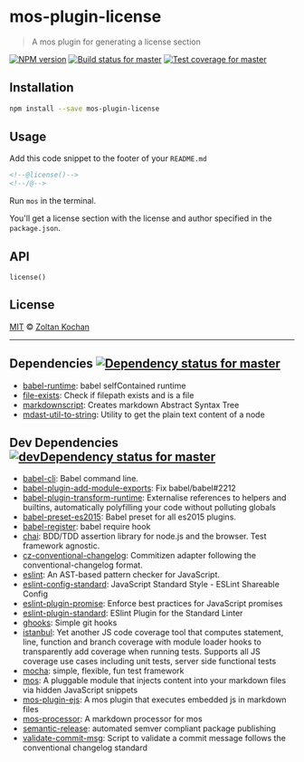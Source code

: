 <!--@'# ' + pkg.name-->
# mos-plugin-license
<!--/@-->

<!--@'> ' + pkg.description-->
> A mos plugin for generating a license section
<!--/@-->

<!--@shields.flatSquare('npm', 'travis', 'coveralls')-->
[![NPM version](https://img.shields.io/npm/v/mos-plugin-license.svg?style=flat-square)](https://www.npmjs.com/package/mos-plugin-license) [![Build status for master](https://img.shields.io/travis/mosjs/mos-plugin-license/master.svg?style=flat-square)](https://travis-ci.org/mosjs/mos-plugin-license) [![Test coverage for master](https://img.shields.io/coveralls/mosjs/mos-plugin-license/master.svg?style=flat-square)](https://coveralls.io/r/mosjs/mos-plugin-license?branch=master)
<!--/@-->

<!--@installation()-->
## Installation

```sh
npm install --save mos-plugin-license
```
<!--/@-->

## Usage

Add this code snippet to the footer of your `README.md`

```md
<!--@license()-->
<!--/@-->
```

Run `mos` in the terminal.

You'll get a license section with the license and author specified in the `package.json`.

## API

`license()`

<!--@license()-->
## License

[MIT](./LICENSE) © [Zoltan Kochan](http://kochan.io)
<!--/@-->

* * *

<!--@dependencies({ shield: 'flat-square' })-->
## <a name="dependencies">Dependencies</a> [![Dependency status for master](https://img.shields.io/david/mosjs/mos-plugin-license/master.svg?style=flat-square)](https://david-dm.org/mosjs/mos-plugin-license/master)

- [babel-runtime](https://github.com/babel/babel/blob/master/packages): babel selfContained runtime
- [file-exists](https://github.com/scottcorgan/file-exists): Check if filepath exists and is a file
- [markdownscript](https://github.com/zkochan/markdownscript): Creates markdown Abstract Syntax Tree
- [mdast-util-to-string](https://github.com/wooorm/mdast-util-to-string): Utility to get the plain text content of a node

<!--/@-->

<!--@devDependencies({ shield: 'flat-square' })-->
## <a name="dev-dependencies">Dev Dependencies</a> [![devDependency status for master](https://img.shields.io/david/dev/mosjs/mos-plugin-license/master.svg?style=flat-square)](https://david-dm.org/mosjs/mos-plugin-license/master#info=devDependencies)

- [babel-cli](https://github.com/babel/babel/blob/master/packages): Babel command line.
- [babel-plugin-add-module-exports](https://github.com/59naga/babel-plugin-add-module-exports): Fix babel/babel#2212
- [babel-plugin-transform-runtime](https://github.com/babel/babel/blob/master/packages): Externalise references to helpers and builtins, automatically polyfilling your code without polluting globals
- [babel-preset-es2015](https://github.com/babel/babel/blob/master/packages): Babel preset for all es2015 plugins.
- [babel-register](https://github.com/babel/babel/blob/master/packages): babel require hook
- [chai](https://github.com/chaijs/chai): BDD/TDD assertion library for node.js and the browser. Test framework agnostic.
- [cz-conventional-changelog](https://github.com/commitizen/cz-conventional-changelog): Commitizen adapter following the conventional-changelog format.
- [eslint](https://github.com/eslint/eslint): An AST-based pattern checker for JavaScript.
- [eslint-config-standard](https://github.com/feross/eslint-config-standard): JavaScript Standard Style - ESLint Shareable Config
- [eslint-plugin-promise](https://github.com/xjamundx/eslint-plugin-promise): Enforce best practices for JavaScript promises
- [eslint-plugin-standard](https://github.com/xjamundx/eslint-plugin-standard): ESlint Plugin for the Standard Linter
- [ghooks](https://github.com/gtramontina/ghooks): Simple git hooks
- [istanbul](https://github.com/gotwarlost/istanbul): Yet another JS code coverage tool that computes statement, line, function and branch coverage with module loader hooks to transparently add coverage when running tests. Supports all JS coverage use cases including unit tests, server side functional tests
- [mocha](https://github.com/mochajs/mocha): simple, flexible, fun test framework
- [mos](https://github.com/zkochan/mos): A pluggable module that injects content into your markdown files via hidden JavaScript snippets
- [mos-plugin-ejs](https://github.com/mosjs/mos-plugin-ejs): A mos plugin that executes embedded js in markdown files
- [mos-processor](https://github.com/mosjs/mos-processor): A markdown processor for mos
- [semantic-release](https://github.com/semantic-release/semantic-release): automated semver compliant package publishing
- [validate-commit-msg](https://github.com/kentcdodds/validate-commit-msg): Script to validate a commit message follows the conventional changelog standard

<!--/@-->
